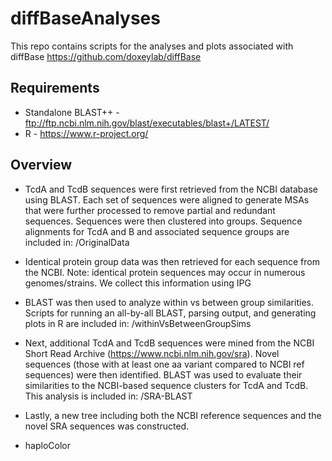 # diffBaseAnalyses

This repo contains scripts for the analyses and plots associated with diffBase https://github.com/doxeylab/diffBase

## Requirements

* Standalone BLAST++ - ftp://ftp.ncbi.nlm.nih.gov/blast/executables/blast+/LATEST/
* R - https://www.r-project.org/

## Overview

* TcdA and TcdB sequences were first retrieved from the NCBI database using BLAST. Each set of sequences were aligned to generate MSAs that were further processed to remove partial and redundant sequences. Sequences were then clustered into groups. Sequence alignments for TcdA and B and associated sequence groups are included in: /OriginalData

* Identical protein group data was then retrieved for each sequence from the NCBI. Note: identical protein sequences may occur in numerous genomes/strains. We collect this information using IPG

* BLAST was then used to analyze within vs between group similarities. Scripts for running an all-by-all BLAST, parsing output, and generating plots in R are included in: /withinVsBetweenGroupSims

* Next, additional TcdA and TcdB sequences were mined from the NCBI Short Read Archive (https://www.ncbi.nlm.nih.gov/sra). Novel sequences (those with at least one aa variant compared to NCBI ref sequences) were then identified. BLAST was used to evaluate their similarities to the NCBI-based sequence clusters for TcdA and TcdB. This analysis is included in: /SRA-BLAST

* Lastly, a new tree including both the NCBI reference sequences and the novel SRA sequences was constructed.

* haploColor
